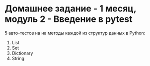 # Домашнее задание - 1 месяц, модуль 2 - Введение в pytest

5 авто-тестов на на методы каждой из структур данных в Python:
1) List
2) Set
3) Dictionary
4) String